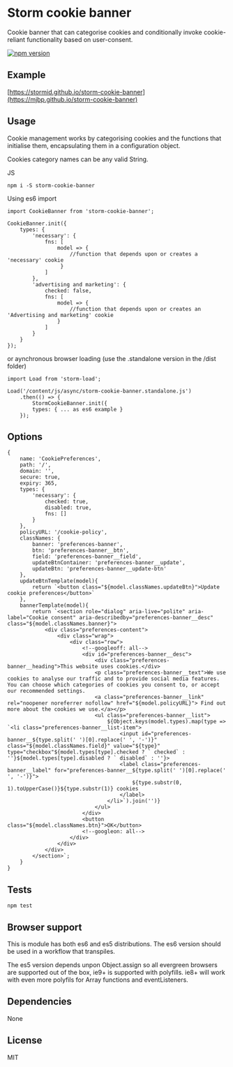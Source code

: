 # Storm cookie banner

Cookie banner that can categorise cookies and conditionally invoke cookie-reliant functionality based on user-consent.

[![npm version](https://badge.fury.io/js/storm-cookie-banner.svg)](https://badge.fury.io/js/storm-cookie-banner)

## Example
[https://stormid.github.io/storm-cookie-banner](https://mjbp.github.io/storm-cookie-banner)

## Usage
Cookie management works by categorising cookies and the functions that initialise them, encapsulating them in a configuration object.

Cookies category names can be any valid String.

JS
```
npm i -S storm-cookie-banner
```
Using es6 import
```
import CookieBanner from 'storm-cookie-banner';

CookieBanner.init({
    types: {
        'necessary': {
            fns: [
                model => { 
                    //function that depends upon or creates a 'necessary' cookie
                 }
            ]
        },
        'advertising and marketing': {
            checked: false,
            fns: [
                model => { 
                    //function that depends upon or creates an 'Advertising and marketing' cookie
                }
            ]
        }
    }
});
```
or aynchronous browser loading (use the .standalone version in the /dist folder)
```
import Load from 'storm-load';

Load('/content/js/async/storm-cookie-banner.standalone.js')
    .then(() => {
        StormCookieBanner.init({
	    types: { ... as es6 example }
	});
```


## Options
```
{
	name: 'CookiePreferences',
	path: '/',
	domain: '',
	secure: true,
	expiry: 365,
	types: {
		'necessary': {
			checked: true,
			disabled: true,
			fns: []
		}
	},
	policyURL: '/cookie-policy',
	classNames: {
		banner: 'preferences-banner',
		btn: 'preferences-banner__btn',
		field: 'preferences-banner__field',
		updateBtnContainer: 'preferences-banner__update',
		updateBtn: 'preferences-banner__update-btn'
	},
	updateBtnTemplate(model){
		return `<button class="${model.classNames.updateBtn}">Update cookie preferences</button>`
	},
	bannerTemplate(model){
		return `<section role="dialog" aria-live="polite" aria-label="Cookie consent" aria-describedby="preferences-banner__desc" class="${model.classNames.banner}">
			<div class="preferences-content">
				<div class="wrap">
					<div class="row">
						<!--googleoff: all-->
						<div id="preferences-banner__desc">
							<div class="preferences-banner__heading">This website uses cookies.</div>
							<p class="preferences-banner__text">We use cookies to analyse our traffic and to provide social media features. You can choose which categories of cookies you consent to, or accept our recommended settings.
							<a class="preferences-banner__link" rel="noopener noreferrer nofollow" href="${model.policyURL}"> Find out more about the cookies we use.</a></p>
							<ul class="preferences-banner__list">
								${Object.keys(model.types).map(type => `<li class="preferences-banner__list-item">
									<input id="preferences-banner__${type.split(' ')[0].replace(' ', '-')}" class="${model.classNames.field}" value="${type}" type="checkbox"${model.types[type].checked ? ` checked` : ''}${model.types[type].disabled ? ` disabled` : ''}>
									<label class="preferences-banner__label" for="preferences-banner__${type.split(' ')[0].replace(' ', '-')}">
										${type.substr(0, 1).toUpperCase()}${type.substr(1)} cookies
									</label>  
								</li>`).join('')}
							</ul>
						</div>
						<button class="${model.classNames.btn}">OK</button>
						<!--googleon: all-->
					</div>
				</div>
			</div>
		</section>`;
	}
}
```

## Tests
```
npm test
```

## Browser support
This is module has both es6 and es5 distributions. The es6 version should be used in a workflow that transpiles.

The es5 version depends unpon Object.assign so all evergreen browsers are supported out of the box, ie9+ is supported with polyfills. ie8+ will work with even more polyfils for Array functions and eventListeners.

## Dependencies
None

## License
MIT
